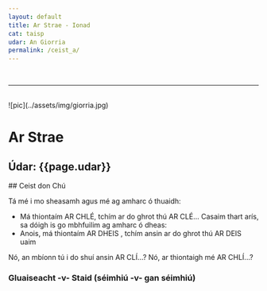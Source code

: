 ```yaml
---
layout: default
title: Ar Strae - Ionad
cat: taisp
udar: An Giorria
permalink: /ceist_a/
---
```

<br>
<hr>
<br>
![pic](../assets/img/giorria.jpg)

# Ar Strae
<h2>Údar: {{page.udar}}</h2>
## Ceist don Chú

Tá mé i mo sheasamh agus mé ag amharc ó thuaidh:
- Má thiontaím AR CHLÉ, tchím ar do ghrot thú AR CLÉ...
Casaim thart arís, sa dóigh is go mbhfuilim ag amharc ó dheas:
- Anois, má thiontaím AR DHEIS , tchím ansin ar do ghrot thú AR DEIS uaim



Nó, an mbíonn tú i do shuí ansin AR CLÍ...?
Nó, ar thiontaigh mé AR CHLÍ...?



### Gluaiseacht -v- Staid (séimhiú -v- gan séimhiú)
